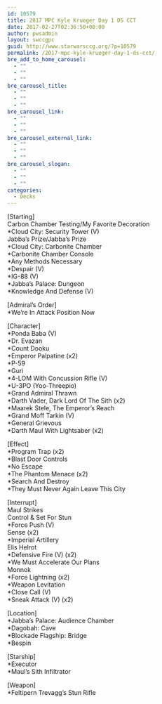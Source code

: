 ```yaml
---
id: 10579
title: 2017 MPC Kyle Krueger Day 1 DS CCT
date: 2017-02-27T02:36:50+00:00
author: pwsadmin
layout: swccgpc
guid: http://www.starwarsccg.org/?p=10579
permalink: /2017-mpc-kyle-krueger-day-1-ds-cct/
bre_add_to_home_carousel:
  - ""
  - ""
  - ""
bre_carousel_title:
  - ""
  - ""
  - ""
bre_carousel_link:
  - ""
  - ""
  - ""
bre_carousel_external_link:
  - ""
  - ""
  - ""
bre_carousel_slogan:
  - ""
  - ""
  - ""
categories:
  - Decks
---
```

[Starting]  
Carbon Chamber Testing/My Favorite Decoration  
*Cloud City: Security Tower (V)  
Jabba&#8217;s Prize/Jabba&#8217;s Prize  
*Cloud City: Carbonite Chamber  
*Carbonite Chamber Console  
*Any Methods Necessary  
*Despair (V)  
*IG-88 (V)  
*Jabba&#8217;s Palace: Dungeon  
*Knowledge And Defense (V)

[Admiral&#8217;s Order]  
*We&#8217;re In Attack Position Now

[Character]  
*Ponda Baba (V)  
*Dr. Evazan  
*Count Dooku  
*Emperor Palpatine (x2)  
*P-59  
*Guri  
*4-LOM With Concussion Rifle (V)  
*U-3PO (Yoo-Threepio)  
*Grand Admiral Thrawn  
*Darth Vader, Dark Lord Of The Sith (x2)  
*Maarek Stele, The Emperor&#8217;s Reach  
*Grand Moff Tarkin (V)  
*General Grievous  
*Darth Maul With Lightsaber (x2)

[Effect]  
*Program Trap (x2)  
*Blast Door Controls  
*No Escape  
*The Phantom Menace (x2)  
*Search And Destroy  
*They Must Never Again Leave This City

[Interrupt]  
Maul Strikes  
Control & Set For Stun  
*Force Push (V)  
Sense (x2)  
*Imperial Artillery  
Elis Helrot  
*Defensive Fire (V) (x2)  
*We Must Accelerate Our Plans  
Monnok  
*Force Lightning (x2)  
*Weapon Levitation  
*Close Call (V)  
*Sneak Attack (V) (x2)

[Location]  
*Jabba&#8217;s Palace: Audience Chamber  
*Dagobah: Cave  
*Blockade Flagship: Bridge  
*Bespin

[Starship]  
*Executor  
*Maul&#8217;s Sith Infiltrator

[Weapon]  
*Feltipern Trevagg&#8217;s Stun Rifle